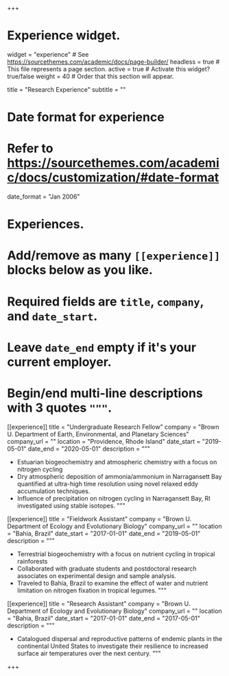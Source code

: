 +++
# Experience widget.
widget = "experience"  # See https://sourcethemes.com/academic/docs/page-builder/
headless = true  # This file represents a page section.
active = true  # Activate this widget? true/false
weight = 40  # Order that this section will appear.

title = "Research Experience"
subtitle = ""

# Date format for experience
#   Refer to https://sourcethemes.com/academic/docs/customization/#date-format
date_format = "Jan 2006"

# Experiences.
#   Add/remove as many `[[experience]]` blocks below as you like.
#   Required fields are `title`, `company`, and `date_start`.
#   Leave `date_end` empty if it's your current employer.
#   Begin/end multi-line descriptions with 3 quotes `"""`.
[[experience]]
  title = "Undergraduate Research Fellow"
  company = "Brown U. Department of Earth, Environmental, and Planetary Sciences"
  company_url = ""
  location = "Providence, Rhode Island"
  date_start = "2019-05-01"
  date_end = "2020-05-01"
  description = """
*	Estuarian biogeochemistry and atmospheric chemistry with a focus on nitrogen cycling
*	Dry atmospheric deposition of ammonia/ammonium in Narragansett Bay quantified at ultra-high time resolution using novel relaxed eddy accumulation techniques.
*	Influence of precipitation on nitrogen cycling in Narragansett Bay, RI investigated using stable isotopes.
  """

[[experience]]
  title = "Fieldwork Assistant"
  company = "Brown U. Department of Ecology and Evolutionary Biology"
  company_url = ""
  location = "Bahia, Brazil"
  date_start = "2017-01-01"
  date_end = "2019-05-01"
  description = """
*	Terrestrial biogeochemistry with a focus on nutrient cycling in tropical rainforests
*	Collaborated with graduate students and postdoctoral research associates on experimental design and sample analysis.
*	Traveled to Bahía, Brazil to examine the effect of water and nutrient limitation on nitrogen fixation in tropical legumes.
  """
  
  [[experience]]
  title = "Research Assistant"
  company = "Brown U. Department of Ecology and Evolutionary Biology"
  company_url = ""
  location = "Bahia, Brazil"
  date_start = "2017-01-01"
  date_end = "2017-05-01"
  description = """
*	Catalogued dispersal and reproductive patterns of endemic plants in the continental United States to investigate their resilience to increased surface air temperatures over the next century.
  """

+++
